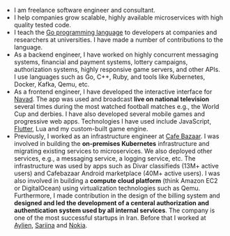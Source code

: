   - I am freelance software engineer and consultant.
  - I help companies grow scalable, highly available microservices with high quality tested code.
  - I teach the [Go programming language](https://en.wikipedia.org/wiki/Go_(programming_language)) to developers at companies
    and researchers at universities. I have made a number of contributions to the language.
  - As a backend engineer, I have worked on highly concurrent messaging systems, financial and payment systems,
    lottery campaigns, authorization systems, highly responsive game servers, and other APIs.
    I use languages such as Go, C++, Ruby, and tools like Kubernetes, Docker, Kafka, Qemu, etc.
  - As a frontend engineer, I have developed the interactive interface for [Navad](https://en.wikipedia.org/wiki/Navad).
    The app was used and broadcast **live on national television** several times during the most watched football matches e.g., the World Cup and derbies.
    I have also developed several mobile games and progressive web apps.
    Technologies I have used include JavaScript, [Flutter](https://en.wikipedia.org/wiki/Flutter_(software)), Lua and my custom-built game engine.
  - Previously, I worked as an infrastructure engineer at [Cafe Bazaar](https://en.wikipedia.org/wiki/Cafe_Bazaar).
    I was involved in building the **on-premises Kubernetes** infrastructure and migrating existing services to microservices.
    We also deployed other services, e.g., a messaging service, a logging service, etc.
    The infrastructure was used by apps such as Divar classifieds (13M+ active users) and Cafebazaar Android marketplace (40M+ active users).
    I was also involved in building a **compute cloud platform** (think Amazon EC2 or DigitalOcean) using virtualization technologies such as Qemu.
    Furthermore, I made contribution in the design of the billing system and **designed and led the development of a centeral authorization and authentication system used by all internal services**.
    The company is one of the most successful startups in Iran.
    Before that I worked at [Aylien](http://aylien.com), [Sariina](http://sariina.com/en) and [Nokia](http://nokia.co.uk/).

<!--
  - I am passionate about growing (as opposed to "building") software, functioning prototypes, pair programming, and data-oriented programming.
  - I am interested in software development methodologies, designing distributed systems, concurrent systems
    (e.g., [CSP](https://en.wikipedia.org/wiki/Communicating_sequential_processes)) and bio-inspired algorithms, e.g., Genetic Programming.
-->

